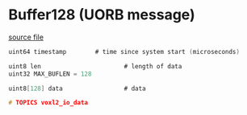 # Buffer128 (UORB message)

[source file](https://github.com/PX4/PX4-Autopilot/blob/main/msg/Buffer128.msg)

```c
uint64 timestamp		# time since system start (microseconds)

uint8 len                       # length of data
uint32 MAX_BUFLEN = 128

uint8[128] data                 # data

# TOPICS voxl2_io_data

```
